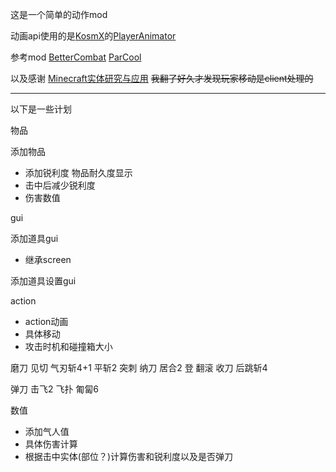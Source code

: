 这是一个简单的动作mod

动画api使用的是[KosmX](https://github.com/KosmX)的[PlayerAnimator](https://github.com/KosmX/minecraftPlayerAnimator)

参考mod [BetterCombat](https://github.com/ZsoltMolnarrr/BetterCombat) [ParCool](https://github.com/alRex-U/ParCool)

以及感谢
[Minecraft实体研究与应用](https://github.com/lovexyn0827/Discovering-Minecraft/tree/master/Minecraft%E5%AE%9E%E4%BD%93%E8%BF%90%E5%8A%A8%E7%A0%94%E7%A9%B6%E4%B8%8E%E5%BA%94%E7%94%A8)
~~我翻了好久才发现玩家移动是client处理的~~

---
以下是一些计划

物品

添加物品

* 添加锐利度 物品耐久度显示
* 击中后减少锐利度
* 伤害数值

gui

添加道具gui

* 继承screen

添加道具设置gui

action

* action动画
* 具体移动
* 攻击时机和碰撞箱大小

磨刀 见切 气刃斩4+1 平斩2 突刺
纳刀 居合2 登 翻滚 收刀 后跳斩4

弹刀 击飞2 飞扑 匍匐6

数值

* 添加气人值
* 具体伤害计算
* 根据击中实体(部位？)计算伤害和锐利度以及是否弹刀